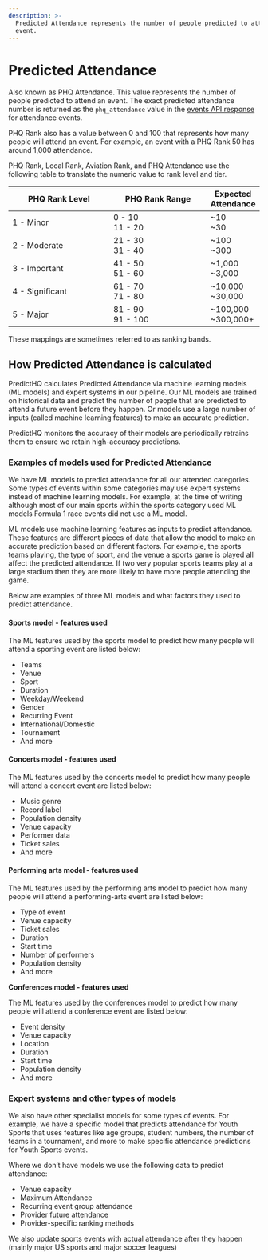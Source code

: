```yaml
---
description: >-
  Predicted Attendance represents the number of people predicted to attend an
  event.
---
```


# Predicted Attendance

Also known as PHQ Attendance. This value represents the number of people predicted to attend an event. The exact predicted attendance number is returned as the `phq_attendance` value in the [events API response](broken-reference) for attendance events.&#x20;

PHQ Rank also has a value between 0 and 100 that represents how many people will attend an event. For example, an event with a PHQ Rank 50 has around 1,000 attendance.&#x20;

PHQ Rank, Local Rank, Aviation Rank, and PHQ Attendance use the following table to translate the numeric value to rank level and tier.

<table><thead><tr><th width="215">PHQ Rank Level</th><th width="213">PHQ Rank Range</th><th>Expected Attendance</th></tr></thead><tbody><tr><td>1 - Minor</td><td>0 - 10<br>11 - 20</td><td>~10<br>~30</td></tr><tr><td>2 - Moderate</td><td>21 - 30<br>31 - 40</td><td>~100<br>~300</td></tr><tr><td>3 - Important</td><td>41 - 50<br>51 - 60</td><td>~1,000<br>~3,000</td></tr><tr><td>4 - Significant</td><td>61 - 70<br>71 - 80</td><td>~10,000<br>~30,000</td></tr><tr><td>5 - Major</td><td>81 - 90<br>91 - 100</td><td>~100,000<br>~300,000+</td></tr></tbody></table>

These mappings are sometimes referred to as ranking bands.

## How Predicted Attendance is calculated

PredictHQ calculates Predicted Attendance via machine learning models (ML models) and expert systems in our pipeline. Our ML models are trained on historical data and predict the number of people that are predicted to attend a future event before they happen. Or models use a large number of inputs (called machine learning features) to make an accurate prediction.

PredictHQ monitors the accuracy of their models are periodically retrains them to ensure we retain high-accuracy predictions.

### Examples of models used for Predicted Attendance

We have ML models to predict attendance for all our attended categories. Some types of events within some categories may use expert systems instead of machine learning models. For example, at the time of writing although most of our main sports within the sports category used ML models Formula 1 race events did not use a ML model.

ML models use machine learning features as inputs to predict attendance. These features are different pieces of data that allow the model to make an accurate prediction based on different factors. For example, the sports teams playing, the type of sport, and the venue a sports game is played all affect the predicted attendance. If two very popular sports teams play at a large stadium then they are more likely to have more people attending the game.

Below are examples of three ML models and what factors they used to predict attendance.

#### Sports model - features used

The ML features used by the sports model to predict how many people will attend a sporting event are listed below:

* Teams
* Venue
* Sport
* Duration
* Weekday/Weekend
* Gender
* Recurring Event
* International/Domestic
* Tournament
* And more

#### Concerts model - features used

The ML features used by the concerts model to predict how many people will attend a concert event are listed below:

* Music genre
* Record label
* Population density
* Venue capacity
* Performer data
* Ticket sales
* And more

#### Performing arts model - features used

The ML features used by the performing arts model to predict how many people will attend a performing-arts event are listed below:

* Type of event
* Venue capacity
* Ticket sales
* Duration
* Start time
* Number of performers
* Population density
* And more

**Conferences model - features used**&#x20;

The ML features used by the conferences model to predict how many people will attend a conference event are listed below:

* Event density
* Venue capacity
* Location&#x20;
* Duration
* Start time
* Population density
* And more

### Expert systems and other types of models

We also have other specialist models for some types of events. For example, we have a specific model that predicts attendance for Youth Sports that uses features like age groups, student numbers, the number of teams in a tournament, and more to make specific attendance predictions for Youth Sports events.

Where we don’t have models we use the following data to predict attendance:

* Venue capacity
* Maximum Attendance
* Recurring event group attendance
* Provider future attendance
* Provider-specific ranking methods

We also update sports events with actual attendance after they happen (mainly major US sports and major soccer leagues)

